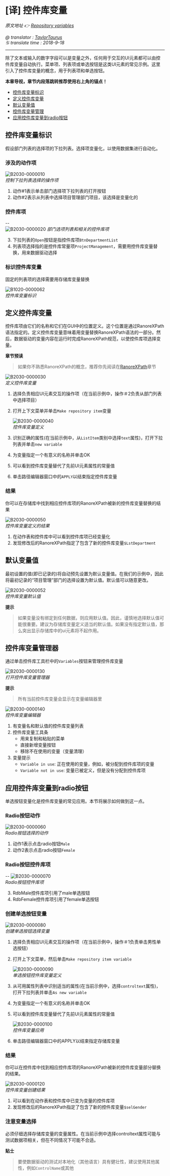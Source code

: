# [译] 控件库变量

*原文地址 👉 [Repository variables][0]*

*@ translator : [TaylorTaurus](https://github.com/taylortaurus)*    
*♋ translate time : 2018-9-18*    

---

除了文本或输入的数字字段可以是变量之外，任何用于交互的UI元素都可以由控件库变量自动执行。菜单项、列表项或单选按钮是这类UI元素的常见示例。这里引入了控件库变量的概念，用于列表项和单选按钮。


**本章导视，章节内段落跳转推荐使用右上角的锚点！**

- [控件库变量标识](#控件库变量标识)
- [定义控件库变量](#定义控件库变量)
- [默认变量值](#默认变量值)
- [控件库变量管理](#控件库变量管理)
- [应用控件库变量到radio按钮](#应用控件库变量到radio按钮)  

## 控件库变量标识

假设部门列表的选择项的下拉列表。选择项变量化，以使用数据集进行自动化。

### 涉及的动作项

![B2030-0000010](https://gitee.com/taylortaurus/RX_UserGuide_GitBook_Picbed/raw/master/VariablesAndParameters/B2030-0000010.png)  
*控制下拉列表选择的操作项*

1. 动作#1表示单击部门选择项下拉列表的打开按钮
2. 动作#2表示从列表中选择项目管理部门项目，该选择是变量化的

### 控件库项  

--  
    ![B2030-0000020](https://gitee.com/taylortaurus/RX_UserGuide_GitBook_Picbed/raw/master/VariablesAndParameters/B2030-0000020.png)
    *部门选项列表和相关的控件库项*  

3. 下拉列表的`Open`按钮是指控件库项`BtnDepartmentList`
4. 列表项选择指的是控件库常量项`ProjectManagement`，需要用控件库变量替换，用来数据驱动选择


### 标识控件库变量

固定的列表项的选择需要用存储库变量替换

![B1020-0000062](https://gitee.com/taylortaurus/RX_UserGuide_GitBook_Picbed/raw/master/VariablesAndParameters/B1020-0000062.png)  
*控件库变量标识*  

## 定义控件库变量

控件库项由它们的名称和它们在GUI中的位置定义。这个位置是通过RanoreXPath语法指定的。定义控件库变量意味着用变量替换RanoreXPath语法的一部分。然后，数据驱动的变量内容在运行时完成RanoreXPath规范，以使控件库项选择变量。

**章节预读**  
>  如果你不熟悉RanoreXPath的概念，推荐你先阅读在[RanoreXPath][1]章节

![B2030-0000030](https://gitee.com/taylortaurus/RX_UserGuide_GitBook_Picbed/raw/master/VariablesAndParameters/B2030-0000030.png)  
*定义控件库变量*  

1. 选择负责相应UI元素交互的操作项（在当前示例中，操作＃2负责从部门列表中选择项目）
2. 打开上下文菜单并单击`Make repository item`变量

    ![B2030-0000040](https://gitee.com/taylortaurus/RX_UserGuide_GitBook_Picbed/raw/master/VariablesAndParameters/B2030-0000040.png)  
    *控件库变量定义*  

3. 识别正确的属性(在当前示例中，从`ListItem`类别中选择`text`属性)，打开下拉列表并单击`new variable`
4. 为变量指定一个有意义的名称并单击OK
5. 可以看到控件库变量替代了先前UI元素属性的常量值
6. 单击路径编辑器窗口中的`APPLY`以结束指定控件库变量  

### 结果

你可以在存储库中找到相应控件库项的RanoreXPath被新的控件库变量替换的结果


![B2030-0000050](https://gitee.com/taylortaurus/RX_UserGuide_GitBook_Picbed/raw/master/VariablesAndParameters/B2030-0000050.png)  
*控件库变量定义的结果*  

1. 在动作表和控件库中可以看到控件库项已经变量化
2. 发现修改后的RanoreXPath指定了包含了新的控件库变量`$LstDepartment`  


## 默认变量值

最初设置的值(即已记录的)将自动预先设置为默认变量值。在我们的示例中，因此将最初记录的“项目管理”部门的选择设置为默认值。默认值可以随意更改。

![B2030-0000052](https://gitee.com/taylortaurus/RX_UserGuide_GitBook_Picbed/raw/master/VariablesAndParameters/B2030-0000052.png)  
*控件库变量默认值* 

**提示**
> 如果变量没有绑定到任何数据，则应用默认值。因此，谨慎地选择默认值可能很重要。建议为存储库变量定义适当的默认值。如果没有指定默认值，那么突出显示存储库中的ui元素将不起作用。  

## 控件库变量管理器

通过单击控件库工具栏中的`Variables`按钮来管理控件库变量

![B2030-0000130](https://gitee.com/taylortaurus/RX_UserGuide_GitBook_Picbed/raw/master/VariablesAndParameters/B2030-0000130.png)  
*打开控件库变量管理器*  


**提示** 
> 所有当前控件库变量会显示在变量编辑器里

![B2030-0000140](https://gitee.com/taylortaurus/RX_UserGuide_GitBook_Picbed/raw/master/VariablesAndParameters/B2030-0000140.png)  
*控件库变量编辑器*
 
1. 有变量名和默认值的控件库变量列表
2. 控件库变量工具条
    - 用来复制和粘贴的菜单
    - 直接新增变量按钮
    - 移除不在使用的变量（变量清理）
3. 变量提示
    -  `Variable in use`: 正在使用的变量，例如，被分配到控件库项的变量
    -  `Variable not in use`: 变量已被定义，但是没有分配到控件库项  

## 应用控件库变量到radio按钮

单选按钮变量化是控件库变量的常见应用。本节将展示如何做到这一点。

### Radio按钮动作

![B2030-0000060](https://gitee.com/taylortaurus/RX_UserGuide_GitBook_Picbed/raw/master/VariablesAndParameters/B2030-0000060.png)  
*Radio按钮选择的动作*  

1. 动作1表示点击radio按钮`Male`
2. 动作2表示点击radio按钮`Female`

### Radio按钮控件库项

--
    ![B2030-0000070](https://gitee.com/taylortaurus/RX_UserGuide_GitBook_Picbed/raw/master/VariablesAndParameters/B2030-0000070.png)  
    *Radio按钮控件库项*  

3. RdbMale控件库项引用了male单选按钮
4. RdbFemale控件库项引用了female单选按钮

### 创建单选按钮变量

![B2030-0000080](https://gitee.com/taylortaurus/RX_UserGuide_GitBook_Picbed/raw/master/VariablesAndParameters/B2030-0000080.png)  
*创建单选按钮选择变量*  

1. 选择负责相应UI元素交互的操作项（在当前示例中，操作＃1负责单击男性单选按钮）
2. 打开上下文菜单，然后单击`Make repository item variable`

    ![B2030-0000090](https://gitee.com/taylortaurus/RX_UserGuide_GitBook_Picbed/raw/master/VariablesAndParameters/B2030-0000090.png)  
    *单选按钮控件库变量定义*   

3. 从可用属性列表中识别适当的属性(在当前示例中，选择`controltext`属性)，打开下拉列表并单击`As new variable`
4. 为变量指定一个有意义的名称并单击OK
5. 可以看到控件库变量替代了先前UI元素属性的常量值

    ![B2030-0000100](https://gitee.com/taylortaurus/RX_UserGuide_GitBook_Picbed/raw/master/VariablesAndParameters/B2030-0000100.png)  
    *控件库变量应用*  
6. 单击路径编辑器窗口中的APPLY以结束指定存储库变量

### 结果

你可以在控件库中找到相应控件库项的RanoreXPath被新的控件库变量部分替换的结果。


![B2030-0000120](https://gitee.com/taylortaurus/RX_UserGuide_GitBook_Picbed/raw/master/VariablesAndParameters/B2030-0000120.png)  
*控件库变量创建结果*  

1. 可以看到在动作表和控件库中已变为变量的控件库项
2. 发现修改后的RanoreXPath指定了包含了新的控件库变量`$selGender`  

### 注意变量选择

必须仔细选择存储库变量的变量属性。在当前示例中选择controltext属性可能与测试数据项相关，但在不同情况下可能不合适。

**贴士**  
> 要使数据驱动的测试对本地化（其他语言）具有健壮性，建议使用其他属性，例如`ControlName`或其他

[0]: https://www.ranorex.com/help/latest/ranorex-studio-advanced/variables-parameter/repository-variables/
[1]: ..\\..\\RanoreXPath/index.html